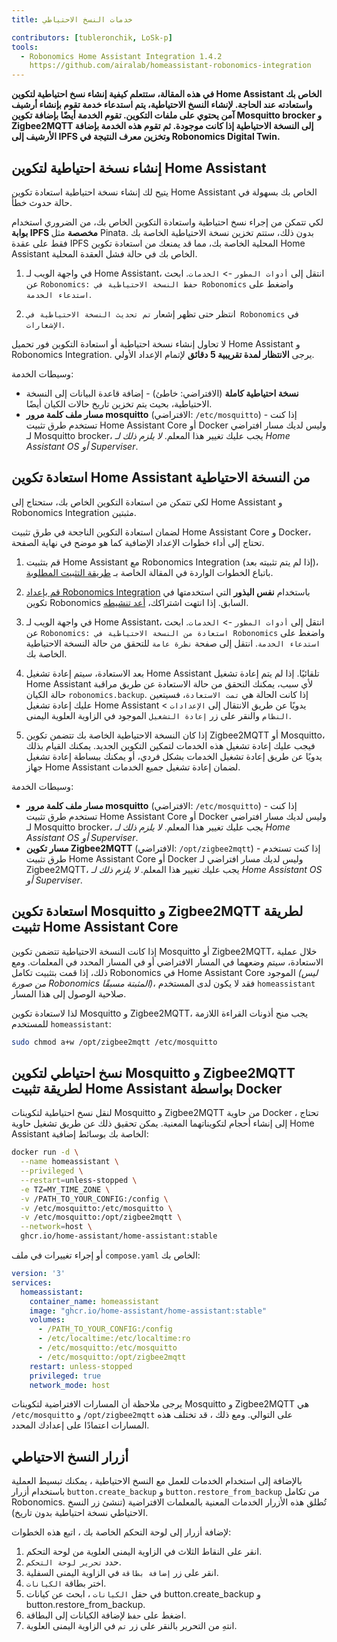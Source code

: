 ```yaml
---
title: خدمات النسخ الاحتياطي

contributors: [tubleronchik, LoSk-p]
tools:
  - Robonomics Home Assistant Integration 1.4.2
    https://github.com/airalab/homeassistant-robonomics-integration
---
```


**في هذه المقالة، ستتعلم كيفية إنشاء نسخ احتياطية لتكوين Home Assistant الخاص بك واستعادته عند الحاجة. لإنشاء النسخ الاحتياطية، يتم استدعاء خدمة تقوم بإنشاء أرشيف آمن يحتوي على ملفات التكوين. تقوم الخدمة أيضًا بإضافة تكوين Mosquitto brocker و Zigbee2MQTT إلى النسخة الاحتياطية إذا كانت موجودة. ثم تقوم هذه الخدمة بإضافة الأرشيف إلى IPFS وتخزين معرف النتيجة في Robonomics Digital Twin.**
## إنشاء نسخة احتياطية لتكوين Home Assistant

يتيح لك إنشاء نسخة احتياطية استعادة تكوين Home Assistant الخاص بك بسهولة في حالة حدوث خطأ.

<robo-wiki-video autoplay loop controls :videos="[{src: 'QmZN5LfWR4XwAiZ3jEcw7xbCnT81NsF5XE3XFaNhMm5ba1', type:'mp4'}]" />

<robo-wiki-note type="warning" title="WARNING">

لكي تتمكن من إجراء نسخ احتياطية واستعادة التكوين الخاص بك، من الضروري استخدام **بوابة IPFS مخصصة** مثل Pinata. بدون ذلك، ستتم تخزين نسخة الاحتياطية الخاصة بك فقط على عقدة IPFS المحلية الخاصة بك، مما قد يمنعك من استعادة تكوين Home Assistant الخاص بك في حالة فشل العقدة المحلية.

</robo-wiki-note>

1. في واجهة الويب لـ Home Assistant، انتقل إلى `أدوات المطور` -> `الخدمات`. ابحث عن `Robonomics: حفظ النسخة الاحتياطية في Robonomics` واضغط على `استدعاء الخدمة`.

2. انتظر حتى تظهر إشعار `تم تحديث النسخة الاحتياطية في Robonomics` في `الإشعارات`.

<robo-wiki-note type="warning" title="WARNING">

لا تحاول إنشاء نسخة احتياطية أو استعادة التكوين فور تحميل Home Assistant و Robonomics Integration. يرجى **الانتظار لمدة تقريبية 5 دقائق** لإتمام الإعداد الأولي.

</robo-wiki-note>

وسيطات الخدمة:
- **نسخة احتياطية كاملة** (الافتراضي: خاطئ) - إضافة قاعدة البيانات إلى النسخة الاحتياطية، بحيث يتم تخزين تاريخ حالات الكيان أيضًا.
- **مسار ملف كلمة مرور mosquitto** (الافتراضي: `/etc/mosquitto`) - إذا كنت تستخدم طرق تثبيت Home Assistant Core أو Docker وليس لديك مسار افتراضي لـ Mosquitto brocker، يجب عليك تغيير هذا المعلم. *لا يلزم ذلك لـ Home Assistant OS أو Superviser*.

## استعادة تكوين Home Assistant من النسخة الاحتياطية

لكي تتمكن من استعادة التكوين الخاص بك، ستحتاج إلى Home Assistant و Robonomics Integration مثبتين. 

<robo-wiki-video autoplay loop controls :videos="[{src: 'QmNcJpHWWuZzwNCQryTw5kcki49oNTjEb8xvnfffSYfRVa', type:'mp4'}]" />

<robo-wiki-note type="warning" title="WARNING">

لضمان استعادة التكوين الناجحة في طرق تثبيت Home Assistant Core و Docker، تحتاج إلى أداء خطوات الإعداد الإضافية كما هو موضح في نهاية الصفحة.

</robo-wiki-note>

1. قم بتثبيت Home Assistant مع Robonomics Integration (إذا لم يتم تثبيته بعد)، باتباع الخطوات الواردة في المقالة الخاصة بـ [طريقة التثبيت المطلوبة](https://wiki.robonomics.network/docs/robonomics-smart-home-overview/#start-هنا-your-smart-home).

2.  [قم بإعداد Robonomics Integration](https://wiki.robonomics.network/docs/robonomics-hass-integration) باستخدام **نفس البذور** التي استخدمتها في تكوين Robonomics السابق. إذا انتهت اشتراكك، [أعد تنشيطه](https://wiki.robonomics.network/docs/sub-activate).

3. في واجهة الويب لـ Home Assistant، انتقل إلى `أدوات المطور` -> `الخدمات`. ابحث عن `Robonomics: استعادة من النسخة الاحتياطية في Robonomics` واضغط على `استدعاء الخدمة`. انتقل إلى صفحة `نظرة عامة` للتحقق من حالة النسخة الاحتياطية الخاصة بك.

4. بعد الاستعادة، سيتم إعادة تشغيل Home Assistant تلقائيًا. إذا لم يتم إعادة تشغيل Home Assistant لأي سبب، يمكنك التحقق من حالة الاستعادة عن طريق مراقبة حالة الكيان `robonomics.backup`. إذا كانت الحالة هي `تمت الاستعادة`، فسيتعين عليك إعادة تشغيل Home Assistant يدويًا عن طريق الانتقال إلى `الإعدادات` > `النظام` والنقر على زر `إعادة التشغيل` الموجود في الزاوية العلوية اليمنى.

5. إذا كان النسخة الاحتياطية الخاصة بك تتضمن تكوين Zigbee2MQTT أو Mosquitto، فيجب عليك إعادة تشغيل هذه الخدمات لتمكين التكوين الجديد. يمكنك القيام بذلك يدويًا عن طريق إعادة تشغيل الخدمات بشكل فردي، أو يمكنك ببساطة إعادة تشغيل جهاز Home Assistant لضمان إعادة تشغيل جميع الخدمات.

وسيطات الخدمة:
- **مسار ملف كلمة مرور mosquitto** (الافتراضي: `/etc/mosquitto`) - إذا كنت تستخدم طرق تثبيت Home Assistant Core أو Docker وليس لديك مسار افتراضي لـ Mosquitto brocker، يجب عليك تغيير هذا المعلم. *لا يلزم ذلك لـ Home Assistant OS أو Superviser*.
- **مسار تكوين Zigbee2MQTT** (الافتراضي: `/opt/zigbee2mqtt`) - إذا كنت تستخدم طرق تثبيت Home Assistant Core أو Docker وليس لديك مسار افتراضي لـ Zigbee2MQTT، يجب عليك تغيير هذا المعلم. *لا يلزم ذلك لـ Home Assistant OS أو Superviser*.

## استعادة تكوين Mosquitto و Zigbee2MQTT لطريقة تثبيت Home Assistant Core

إذا كانت النسخة الاحتياطية تتضمن تكوين Mosquitto أو Zigbee2MQTT، خلال عملية الاستعادة، سيتم وضعهما في المسار الافتراضي أو في المسار المحدد في المعلمات. ومع ذلك، إذا قمت بتثبيت تكامل Robonomics في Home Assistant Core الموجود *(ليس من صورة Robonomics المثبتة مسبقًا)*، فقد لا يكون لدى المستخدم `homeassistant` صلاحية الوصول إلى هذا المسار.

لذا لاستعادة تكوين Mosquitto و Zigbee2MQTT، يجب منح أذونات القراءة اللازمة للمستخدم `homeassistant`:
```bash
sudo chmod a+w /opt/zigbee2mqtt /etc/mosquitto
```

## نسخ احتياطي لتكوين Mosquitto و Zigbee2MQTT لطريقة تثبيت Home Assistant بواسطة Docker

لنقل نسخ احتياطية لتكوينات Mosquitto و Zigbee2MQTT من حاوية Docker ، تحتاج إلى إنشاء أحجام لتكويناتهما المعنية. يمكن تحقيق ذلك عن طريق تشغيل حاوية Home Assistant الخاصة بك بوسائط إضافية:

```bash
docker run -d \
  --name homeassistant \
  --privileged \
  --restart=unless-stopped \
  -e TZ=MY_TIME_ZONE \
  -v /PATH_TO_YOUR_CONFIG:/config \
  -v /etc/mosquitto:/etc/mosquitto \
  -v /etc/mosquitto:/opt/zigbee2mqtt \
  --network=host \
  ghcr.io/home-assistant/home-assistant:stable
```

أو إجراء تغييرات في ملف `compose.yaml` الخاص بك:

```yaml
version: '3'
services:
  homeassistant:
    container_name: homeassistant
    image: "ghcr.io/home-assistant/home-assistant:stable"
    volumes:
      - /PATH_TO_YOUR_CONFIG:/config
      - /etc/localtime:/etc/localtime:ro
      - /etc/mosquitto:/etc/mosquitto
      - /etc/mosquitto:/opt/zigbee2mqtt
    restart: unless-stopped
    privileged: true
    network_mode: host
```
<robo-wiki-note type="note" title="Note">

يرجى ملاحظة أن المسارات الافتراضية لتكوينات Mosquitto و Zigbee2MQTT هي `/etc/mosquitto` و `/opt/zigbee2mqtt` على التوالي. ومع ذلك ، قد تختلف هذه المسارات اعتمادًا على إعدادك المحدد.

</robo-wiki-note>

## أزرار النسخ الاحتياطي

بالإضافة إلى استخدام الخدمات للعمل مع النسخ الاحتياطية ، يمكنك تبسيط العملية باستخدام أزرار `button.create_backup` و `button.restore_from_backup` من تكامل Robonomics. تُطلق هذه الأزرار الخدمات المعنية بالمعلمات الافتراضية (تنشئ زر النسخ الاحتياطي نسخة احتياطية بدون تاريخ).

<robo-wiki-video autoplay loop controls :videos="[{src: 'Qmc1fexYaJMsK6ch6JhjL6aqnAwqYNAzo5nEwYgDpnp4gj', type:'mp4'}]" />

لإضافة أزرار إلى لوحة التحكم الخاصة بك ، اتبع هذه الخطوات:

1. انقر على النقاط الثلاث في الزاوية اليمنى العلوية من لوحة التحكم.
2. حدد `تحرير لوحة التحكم`.
3. انقر على زر `إضافة بطاقة` في الزاوية اليمنى السفلية.
4. اختر بطاقة `الكيانات`.
5. في حقل `الكيانات` ، ابحث عن كيانات button.create_backup و button.restore_from_backup.
6. اضغط على `حفظ` لإضافة الكيانات إلى البطاقة.
7. انتهِ من التحرير بالنقر على زر `تم` في الزاوية اليمنى العلوية.